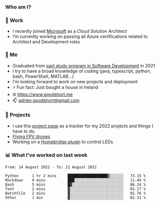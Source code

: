 ### Who am I?

<!--
**goodshort/goodshort** is a ✨ _special_ ✨ repository because its `README.md` (this file) appears on your GitHub profile.
-->
### 💼 Work
- I recently joined [Microsoft](https://www.microsoft.com/) as a _Cloud Solution Architect_
- I’m currently working on passing all Azure certifications related to Architect and Development roles

### 🌱 Me
- Graduated from [part study program in Software Development](https://www.goodshort.me/who-am-i/studies#higher-diploma-in-software-development) in 2021
- I try to have a broad knowledge of coding (java, typescript, python, bash, PowerShell, MATLAB...)
- I'm looking forward to work on new projects and deployment
- ⚡ Fun fact: Just bought a house in Ireland
- 🌐 https://www.goodshort.me
- 📫 adrien.goodshort@gmail.com

### 🚧 Projects

- I use this [project page](https://github.com/users/goodshort/projects/2) as a tracker for my 2022 projects and things I have to do.
- [Flying FPV drones](https://www.youtube.com/watch?v=PdOF5c4RF18&list=PLhU-As_kQhM6L6iwidza6sSdfxEybA7VZ)
- Working on a [Homebridge plugin](https://github.com/goodshort/homebridge-wled-preset) to control LEDs

### 📊 What I've worked on last week

<!--START_SECTION:waka-->

```text
From: 14 August 2022 - To: 21 August 2022

Python      1 hr 2 mins     ██████████████████▒░░░░░░   73.15 %
Markdown    9 mins          ███░░░░░░░░░░░░░░░░░░░░░░   11.49 %
Bash        5 mins          █▓░░░░░░░░░░░░░░░░░░░░░░░   06.24 %
Text        2 mins          ▓░░░░░░░░░░░░░░░░░░░░░░░░   03.17 %
Batchfile   2 mins          ▓░░░░░░░░░░░░░░░░░░░░░░░░   02.76 %
Other       1 min           ▓░░░░░░░░░░░░░░░░░░░░░░░░   02.31 %
```

<!--END_SECTION:waka-->
